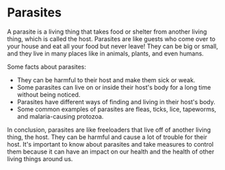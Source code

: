 # Parasites

A parasite is a living thing that takes food or shelter from another living thing, which is called the host. Parasites are like guests who come over to your house and eat all your food but never leave! They can be big or small, and they live in many places like in animals, plants, and even humans. 

Some facts about parasites:

- They can be harmful to their host and make them sick or weak.
- Some parasites can live on or inside their host's body for a long time without being noticed.
- Parasites have different ways of finding and living in their host's body.
- Some common examples of parasites are fleas, ticks, lice, tapeworms, and malaria-causing protozoa.

In conclusion, parasites are like freeloaders that live off of another living thing, the host. They can be harmful and cause a lot of trouble for their host. It's important to know about parasites and take measures to control them because it can have an impact on our health and the health of other living things around us.
